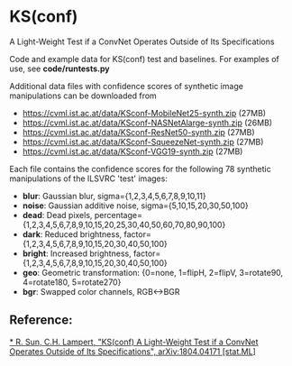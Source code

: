 # KS(conf)
A Light-Weight Test if a ConvNet Operates Outside of Its Specifications

Code and example data for KS(conf) test and baselines.
For examples of use, see **code/runtests.py**

Additional data files with confidence scores of synthetic image 
manipulations can be downloaded from 

* https://cvml.ist.ac.at/data/KSconf-MobileNet25-synth.zip  (27MB)
* https://cvml.ist.ac.at/data/KSconf-NASNetAlarge-synth.zip   (26MB) 
* https://cvml.ist.ac.at/data/KSconf-ResNet50-synth.zip	  (27MB)
* https://cvml.ist.ac.at/data/KSconf-SqueezeNet-synth.zip (27MB)
* https://cvml.ist.ac.at/data/KSconf-VGG19-synth.zip  (27MB)

Each file contains the confidence scores for the following 78 synthetic manipulations of the ILSVRC 'test' images:

* **blur**: Gaussian blur, sigma={1,2,3,4,5,6,7,8,9,10,11}
* **noise**: Gaussian additive noise, sigma={5,10,15,20,30,50,100}
* **dead**: Dead pixels, percentage={1,2,3,4,5,6,7,8,9,10,15,20,25,30,40,50,60,70,80,90,100}
* **dark**: Reduced brightness, factor={1,2,3,4,5,6,7,8,9,10,15,20,30,40,50,100}
* **bright**: Increased brightness, factor={1,2,3,4,5,6,7,8,9,10,15,20,30,40,50,100}
* **geo**: Geometric transformation: {0=none, 1=flipH, 2=flipV, 3=rotate90, 4=rotate180, 5=rotate270}
* **bgr**: Swapped color channels, RGB<->BGR

## Reference:
[* R. Sun, C.H. Lampert, "KS(conf) A Light-Weight Test if a ConvNet Operates Outside of Its Specifications", arXiv:1804.04171 [stat.ML]](https://arxiv.org/abs/1804.04171)

